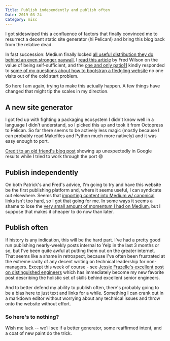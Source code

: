 ```yaml
---
Title: Publish independently and publish often
Date: 2019-03-24
Category: misc
---
```


I got sideswiped this a confluence of factors that finally convinced me to resurrect a decent static site generator (hi Pelican!) and bring this blog back from the relative dead. 

In fast succession: Medium finally locked [all useful distribution they do behind an even stronger paywall](https://help.medium.com/hc/en-us/articles/360018834314-Stories-that-are-part-of-the-metered-paywall), I [read this article](https://avc.com/2018/01/owning-yourself/) by Fred Wilson on the value of being self-sufficient, and the [one and only patio11](https://twitter.com/patio11)  kindly responded to [some of my questions about how to bootstrap a fledgling website](https://twitter.com/scott_triglia/status/1106274981355220992) no one visits out of the cold start problem.

So here I am again, trying to make this actually happen. A few things have changed that might tip the scales in my direction. 


<!-- more -->

## A new site generator

I got fed up with fighting a packaging ecosystem I didn't know well in a language I didn't understand, so I picked this up and took it from Octopress to Pelican. So far there seems to be actively less magic (mostly because I can probably read Makefiles and Python much more natively) and it was easy enough to port.

[Credit to an old friend's blog post](https://jakevdp.github.io/blog/2013/05/07/migrating-from-octopress-to-pelican/) showing up unexpectedly in Google results while I tried to work through the port 😄

## Publish independently

On both Patrick's and Fred's advice, I'm going to try and have this website be the first publishing platform and, where it seems useful, I can syndicate out elsewhere. Seems that [importing content into Medium w/ canonical links isn't too hard](https://help.medium.com/hc/en-us/articles/217991468-SEO-and-duplicate-content), so I got that going for me. In some ways it seems a shame to lose the [very small amount of momentum I had on Medium](https://medium.com/@scott_triglia), but I suppose that makes it cheaper to do now than later.

## Publish often
If history is any indication, this will be the hard part. I've had a pretty good run publishing nearly-weekly posts internal to Yelp in the last 3 months or so, but I've been quite awful at putting them out on the greater internet. That seems like a shame in retrospect, because I've often been frustrated at the extreme rarity of any decent writing on technical leadership for non-managers.  Except this week of course - see [Jessie Frazelle's excellent post on distinguished engineers](https://blog.jessfraz.com/post/defining-a-distinguished-engineer/) which has immediately become my new favorite post describing the holistic set of skills behind excellent senior engineers.

And to better defend my ability to publish often, there's probably going to be a bias here to just text and links for a while. Something I can crank out in a markdown editor without worrying about any technical issues and throw onto the website without effort.

### So here's to nothing?
Wish me luck -- we'll see if a better generator, some reaffirmed intent, and a coat of new paint do the trick.
